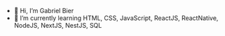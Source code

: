 - 👋 Hi, I’m Gabriel Bier
- 🌱 I’m currently learning HTML, CSS, JavaScript, ReactJS, ReactNative, NodeJS, NextJS, NestJS, SQL
